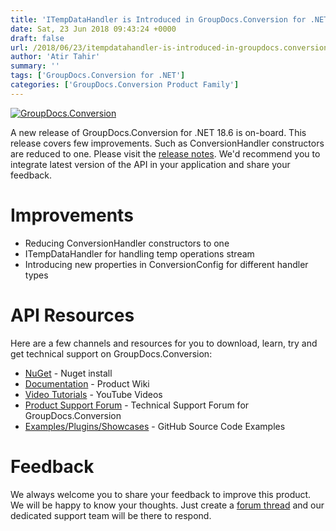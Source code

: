 ```yaml
---
title: 'ITempDataHandler is Introduced in GroupDocs.Conversion for .NET 18.6'
date: Sat, 23 Jun 2018 09:43:24 +0000
draft: false
url: /2018/06/23/itempdatahandler-is-introduced-in-groupdocs.conversion-for-.net-18.6/
author: 'Atir Tahir'
summary: ''
tags: ['GroupDocs.Conversion for .NET']
categories: ['GroupDocs.Conversion Product Family']
---
```


[![GroupDocs.Conversion](https://blog.groupdocs.com/wp-content/uploads/sites/4/2016/11/groupdocs-conversion-net.png)](https://www.groupdocs.com/products/conversion/net)

A new release of GroupDocs.Conversion for .NET 18.6 is on-board. This release covers few improvements. Such as ConversionHandler constructors are reduced to one. Please visit the [release notes](https://docs.groupdocs.com/display/conversionnet/GroupDocs.Conversion+for+.NET+18.6+Release+Notes). We'd recommend you to integrate latest version of the API in your application and share your feedback.

# Improvements

*   Reducing ConversionHandler constructors to one
*   ITempDataHandler for handling temp operations stream
*   Introducing new properties in ConversionConfig for different handler types

# API Resources

Here are a few channels and resources for you to download, learn, try and get technical support on GroupDocs.Conversion:

*   [NuGet](https://www.nuget.org/packages/groupdocs.conversion) - Nuget install
*   [Documentation](https://docs.groupdocs.com/display/conversionnet/Home "Documentation") - Product Wiki
*   [Video Tutorials](https://www.youtube.com/playlist?list=PL25CTxMCj5vPBhL0PgywST_NF74_4IF4k "video tutorials") - YouTube Videos
*   [Product Support Forum](https://forum.groupdocs.com/c/conversion "Support forum") \- Technical Support Forum for GroupDocs.Conversion
*   [Examples/Plugins/Showcases](https://github.com/groupdocs-conversion/GroupDocs.Conversion-for-.NET "examples,plugins,showcases") - GitHub Source Code Examples

# Feedback

We always welcome you to share your feedback to improve this product. We will be happy to know your thoughts. Just create a [forum thread](https://forum.groupdocs.com/c/conversion) and our dedicated support team will be there to respond.





